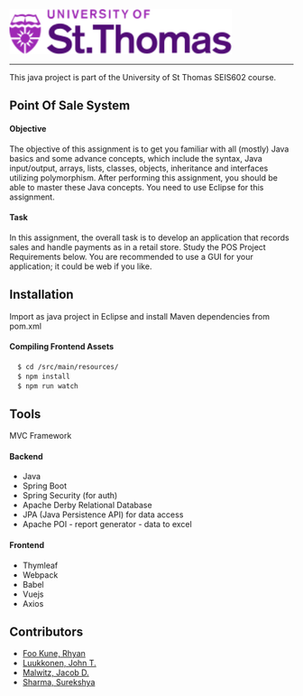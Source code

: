 <img src="./src/main/resources/static/images/stthomas-logo.svg" height="80">

---

This java project is part of the University of St Thomas SEIS602 course.

## Point Of Sale System

#### Objective 
The objective of this assignment is to get you familiar with all (mostly) Java basics and some advance concepts, which include the syntax, Java input/output, arrays, lists, classes, objects, inheritance and interfaces utilizing polymorphism. After performing this assignment, you should be able to master these Java concepts. You need to use Eclipse for this assignment. 

#### Task 
In this assignment, the overall task is to develop an application that records sales and handle payments as in a retail store.  Study the POS Project Requirements below. You are recommended to use a GUI for your application; it could be web if you like. 

## Installation
Import as java project in Eclipse and install Maven dependencies from pom.xml

#### Compiling Frontend Assets
```sh
  $ cd /src/main/resources/
  $ npm install
  $ npm run watch
```

## Tools

MVC Framework

#### Backend
- Java
- Spring Boot
- Spring Security (for auth)
- Apache Derby Relational Database
- JPA (Java Persistence API) for data access
- Apache POI - report generator - data to excel

#### Frontend
- Thymleaf
- Webpack
- Babel
- Vuejs
- Axios


## Contributors

- [Foo Kune, Rhyan](https://github.com/rfookune)
- [Luukkonen, John T.](https://github.com/UkkosTrombone)
- [Malwitz, Jacob D.](https://github.com/jakeMalwitz)
- [Sharma, Surekshya](https://github.com/SurekshyaSharma)
